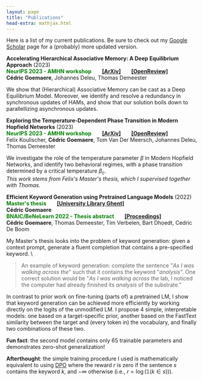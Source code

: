 ```yaml
---
layout: page
title: "Publications"
head-extra: mathjax.html
---
```


Here is a list of my current publications. Be sure to check out my [Google Scholar](https://scholar.google.be/citations?user=4BQ4DZsAAAAJ) page for a (probably) more updated version.

**Accelerating Hierarchical Associative Memory: A Deep Equilibrium Approach** (2023) \
**<font color='green'>NeurIPS 2023 - AMHN workshop</font>**  [**[ArXiv]**](https://arxiv.org/abs/2311.15673)  [**[OpenReview]**](https://openreview.net/forum?id=Vmndp6HnfR) \
**Cédric Goemaere**, Johannes Deleu, Thomas Demeester

We show that (Hierarchical) Associative Memory can be cast as a Deep Equilibrium Model. Moreover, we identify and resolve a redundancy in synchronous updates of HAMs, and show that our solution boils down to parallellizing asynchronous updates.

**Exploring the Temperature-Dependent Phase Transition in Modern Hopfield Networks** (2023) \
**<font color='green'>NeurIPS 2023 - AMHN workshop</font>**  [**[ArXiv]**](https://arxiv.org/abs/2311.18434)  [**[OpenReview]**](https://openreview.net/forum?id=AXiMq2k4cb) \
Felix Koulischer, **Cédric Goemaere**, Tom Van Der Meersch, Johannes Deleu, Thomas Demeester

We investigate the role of the temperature parameter $\beta$ in Modern Hopfield Networks, and identify two behavioral regimes, with a phase transition determined by a critical temperature $\beta_c$. \
*This work stems from Felix's Master's thesis, which I supervised together with Thomas.*

**Efficient Keyword Generation using Pretrained Language Models** (2022) \
**<font color='green'>Master's thesis</font>**  [**[University Library Ghent]**](https://lib.ugent.be/en/catalog/rug01:003063469) \
**Cédric Goemaere** \
**<font color='green'>BNAIC/BeNeLearn 2022 - Thesis abstract</font>**  [**[Proceedings]**](https://bnaic2022.uantwerpen.be/wp-content/uploads/BNAICBeNeLearn_2022_submission_4135.pdf) \
**Cédric Goemaere**, Thomas Demeester, Tim Verbelen, Bart Dhoedt, Cedric De Boom

My Master's thesis looks into the problem of keyword generation: given a context prompt, generate a fluent completion that contains a pre-specified keyword. \
> An example of keyword generation: complete the sentence "*As I was walking across the*" such that it contains the keyword "*analysis*". One correct solution would be "*As I was walking across the* lab, I noticed the computer had already finished its *analysis* of the substrate."

In contrast to prior work on fine-tuning (parts of) a pretrained LM, I show that keyword generation can be achieved more efficiently by working directly on the logits of the unmodified LM. I propose 4 simple, interpretable models: one based on a target-specific prior, another based on the FastText similarity between the target and (every token in) the vocabulary, and finally two combinations of these two.

**Fun fact**: the second model contains only 65 trainable parameters and demonstrates zero-shot generalization!

**Afterthought**: the simple training procedure I used is mathematically equivalent to using [DPO](https://arxiv.org/abs/2305.18290) where the reward $r$ is zero if the sentence $s$ contains the keyword $k$, and $-\infty$ otherwise (i.e., $r=\log(\mathbb{1}(k \in s))$).

